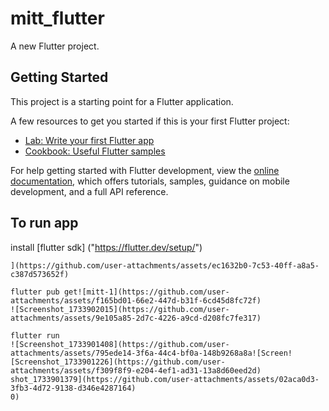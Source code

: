 # mitt_flutter

A new Flutter project.

## Getting Started

This project is a starting point for a Flutter application.

A few resources to get you started if this is your first Flutter project:

- [Lab: Write your first Flutter app](https://docs.flutter.dev/get-started/codelab)
- [Cookbook: Useful Flutter samples](https://docs.flutter.dev/cookbook)

For help getting started with Flutter development, view the
[online documentation](https://docs.flutter.dev/), which offers tutorials,
samples, guidance on mobile development, and a full API reference.

## To run app
install [flutter sdk] ("https://flutter.dev/setup/")
``````[screen rec ecom.webm![Screenshot_1733902027](https://github.com/user-attachments/assets/774b9730-77b2-4f8c-86ad-8180704d67c9)
](https://github.com/user-attachments/assets/ec1632b0-7c53-40ff-a8a5-c387d573652f)

flutter pub get![mitt-1](https://github.com/user-attachments/assets/f165bd01-66e2-447d-b31f-6cd45d8fc72f)
![Screenshot_1733902015](https://github.com/user-attachments/assets/9e105a85-2d7c-4226-a9cd-d208fc7fe317)

flutter run
![Screenshot_1733901408](https://github.com/user-attachments/assets/795ede14-3f6a-44c4-bf0a-148b9268a8a![Screen![Screenshot_1733901226](https://github.com/user-attachments/assets/f309f8f9-e204-4ef1-ad31-13a8d60eed2d)
shot_1733901379](https://github.com/user-attachments/assets/02aca0d3-3fb3-4d72-9138-d346e4287164)
0)
